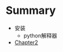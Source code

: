 # Summary

* 安装
  * python解释器
* [Chapter2](https://github.com/zWildLily/Learn-diary.gitbooks.io/blob/master/chapter2/README.md)



